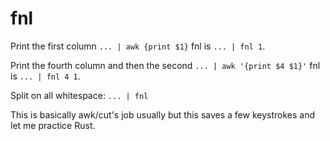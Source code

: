 # fnl

Print the first column `... | awk {print $1}` fnl is `... | fnl 1`.

Print the fourth column and then the second `... | awk '{print $4 $1}'` fnl is `... | fnl 4 1`.

Split on all whitespace: `... | fnl`

This is basically awk/cut's job usually but this saves a few keystrokes and let me practice Rust.

